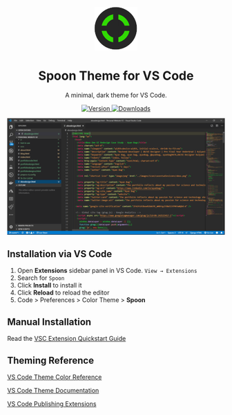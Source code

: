 <p align="center">
  <img alt="Spoon" src="https://github.com/ayanbag/spoon-vscode/blob/master/image/logo.png" width="100" />
</p>
<h1 align="center">
  Spoon Theme for VS Code
</h1>
<p align="center">
  A minimal, dark theme for VS Code.
</p>
<p align="center">
  <a href="https://marketplace.visualstudio.com/items?itemName=ayanbag.spoon-vscode">
    <img alt="Version" src="https://vsmarketplacebadge.apphb.com/version/ayanbag.spoon-vscode.svg" />
  </a>
  <a href="https://marketplace.visualstudio.com/items?itemName=ayanbag.spoon-vscode">
    <img alt="Downloads" src="https://vsmarketplacebadge.apphb.com/downloads/ayanbag.spoon-vscode.svg" />
  </a>
</p>

![demo](https://github.com/ayanbag/spoon-vscode/blob/master/image/demo.png)


## Installation via VS Code

1.  Open **Extensions** sidebar panel in VS Code. `View → Extensions`
2.  Search for `Spoon`
3.  Click **Install** to install it
4.  Click **Reload** to reload the editor
5.  Code > Preferences > Color Theme > **Spoon**

## Manual Installation

Read the [VSC Extension Quickstart Guide](https://github.com/bchiang7/halcyon-vscode/blob/master/vsc-extension-quickstart.md)




## Theming Reference

[VS Code Theme Color Reference](https://code.visualstudio.com/docs/getstarted/theme-color-reference)

[VS Code Theme Documentation](https://code.visualstudio.com/docs/extensions/themes-snippets-colorizers)

[VS Code Publishing Extensions](https://code.visualstudio.com/docs/extensions/publish-extension)



